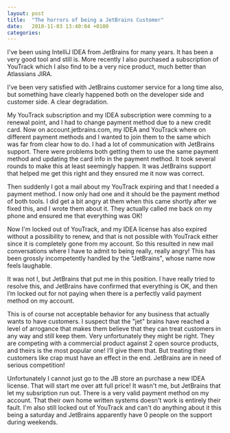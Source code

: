 ```yaml
---
layout: post
title:  "The horrors of being a JetBrains Customer"
date:   2018-11-03 13:40:04 +0100
categories: 
---
```


I\'ve been using IntelliJ IDEA from JetBrains for many years. It has been a very good tool and still is. More recently I also purchased a subscription of YouTrack which I also find to be a very nice product, much better than Atlassians JIRA. 

I've been very satisfied with JetBrains customer service for a long time also, but something have clearly happened both on the developer side and customer side. A clear degradation.

My YouTrack subscription and my IDEA subscription were comming to a renewal point, and I had to change payment method due to a new credit card. Now on account.jetbrains.com, my IDEA and YouTrack where on different payment methods and I wanted to join them to the same which was far from clear how to do. I had a lot of communication with JetBrains support. There were problems both getting them to use the same payment method and updating the card info in the payment method. It took several rounds to make this at least seemingly happen. It was JetBrains support that helped me get this right and they ensured me it now was correct. 

Then suddenly I got a mail about my YouTrack expiring and that I needed a payment method. I now only had one and it should be the payment method of both tools. I did get a bit angry at them when this came shortly after we fixed this, and I wrote them about it. They actually called me back on my phone and ensured me that everything was OK!

Now I'm locked out of YouTrack, and my IDEA license has also expired without a possibility to renew, and that is not possible with YouTrack either since it is completely gone from my account. So this resulted in new mail conversations where I have to admit to being really, really angry! This has been grossly incompetently handled by the "JetBrains", whose name now feels laughable. 

It was not I, but JetBrains that put me in this position. I have really tried to resolve this, and JetBrains have confirmed that everything is OK, and then I’m locked out for not paying when there is a perfectly valid payment method on my account. 

This is of course not acceptable behavior for any business that actually wants to have customers. I suspect that the "jet" brains have reached a level of arrogance that makes them believe that they can treat customers in any way and still keep them. Very unfortunately they might be right. They are competing with a commercial product against 2 open source products, and theirs is the most popular one! I’ll give them that. But treating their customers like crap must have an effect in the end. JetBrains are in need of serious competition! 

Unfortunately I cannot just go to the JB store an purchase a new IDEA license. That will start me over att full price! It wasn't me, but JetBrains that let my subsription run out. There is a very valid payment method on my account. That their own home written systems doesn't work is entirely their fault. I'm also still locked out of YouTrack and can't do anything about it this being a saturday and JetBrains apparently have 0 people on the support during weekends.




